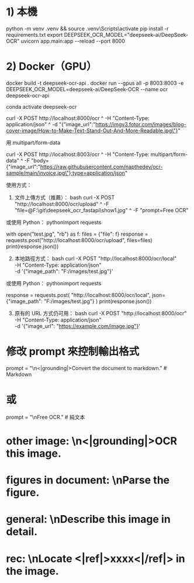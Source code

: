 # 1) 本機
python -m venv .venv && source .venv\Scripts\activate
pip install -r requirements.txt
export DEEPSEEK_OCR_MODEL="deepseek-ai/DeepSeek-OCR"
uvicorn app.main:app --reload --port 8000

# 2) Docker（GPU）
docker build -t deepseek-ocr-api .
docker run --gpus all -p 8003:8003 -e DEEPSEEK_OCR_MODEL=deepseek-ai/DeepSeek-OCR --name ocr deepseek-ocr-api


conda activate deepseek-ocr


curl -X POST http://localhost:8000/ocr ^
  -H "Content-Type: application/json" ^
  -d "{\"image_url\":\"https://imgv3.fotor.com/images/blog-cover-image/How-to-Make-Text-Stand-Out-And-More-Readable.jpg\"}"


用 multipart/form-data

curl -X POST http://localhost:8003/ocr ^
  -H "Content-Type: multipart/form-data" ^
  -F "body={\"image_url\":\"https://raw.githubusercontent.com/napthedev/ocr-sample/main/invoice.jpg\"};type=application/json"




使用方式：
1. 文件上傳方式（推薦）：
bash
curl -X POST "http://localhost:8000/ocr/upload" ^
  -F "file=@F:\git\deepseek_ocr_fastapi\show1.jpg" ^
  -F "prompt=Free OCR"

或使用 Python：
pythonimport requests

with open("test.jpg", "rb") as f:
    files = {"file": f}
    response = requests.post("http://localhost:8000/ocr/upload", files=files)
    print(response.json())

2. 本地路徑方式：
bash
curl -X POST "http://localhost:8000/ocr/local" \
  -H "Content-Type: application/json" \
  -d '{"image_path": "F:/images/test.jpg"}'

或使用 Python：
pythonimport requests

response = requests.post(
    "http://localhost:8000/ocr/local",
    json={"image_path": "F:/images/test.jpg"}
)
print(response.json())

3. 原有的 URL 方式仍可用：
bash
curl -X POST "http://localhost:8000/ocr" \
  -H "Content-Type: application/json" \
  -d '{"image_url": "https://example.com/image.jpg"}'

# 修改 prompt 來控制輸出格式
prompt = "<image>\n<|grounding|>Convert the document to markdown."  # Markdown
# 或
prompt = "<image>\nFree OCR."  # 純文本
# other image: <image>\n<|grounding|>OCR this image.

# figures in document: <image>\nParse the figure.
# general: <image>\nDescribe this image in detail.
# rec: <image>\nLocate <|ref|>xxxx<|/ref|> in the image.